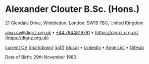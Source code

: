 # Alexander Clouter B.Sc. (Hons.)

21 Glendale Drive, Wimbledon, London, SW19 7BG, United Kingdom

[alex+cv@digriz.org.uk](mailto:alex+cv@digriz.org.uk) • [+44.7944819791](tel:+447944819791) • [https://digriz.org.uk](https://digriz.org.uk)

[current CV](https://digriz.org.uk/curriculum-vitae) [[markdown](https://digriz.org.uk/.cv/cv.md)] [[pdf](https://digriz.org.uk/.cv/cv.pdf)] [[docx](https://digriz.org.uk/.cv/cv.docx)] • [LinkedIn](https://linkedin.com/in/alexanderclouter) • [AngelList](https://angel.co/jimdigriz) • [GitHub](https://github.com/jimdigriz/)

Date of Birth: 29th November 1980
